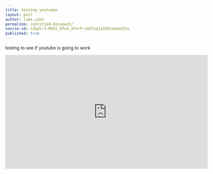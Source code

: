 ```yaml
---
title: testing youtuube
layout: post
author: luke.john
permalink: /untitled-document/
source-id: 1ZkpV-3-MZhI_bPv4_zFxrP-zmSTuq1aS95sxeXw25oc
published: true
---
```

testing to see if youtube is going to work

<iframe width="640" height="360" src="https://www.youtube.com/embed/6hZ13gSjycQ" frameborder="0" allowfullscreen></iframe>
